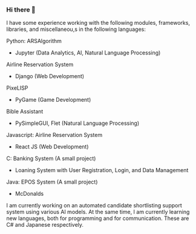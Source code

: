### Hi there 👋

I have some experience working with the following modules, frameworks, libraries, and miscellaneou,s in the following languages:

Python:
  ARSAlgorithm
  - Jupyter (Data Analytics, AI, Natural Language Processing)
  
  Airline Reservation System
  - Django (Web Development)

  PixeLISP
  - PyGame (Game Development)

  Bible Assistant
  - PySimpleGUI, Flet (Natural Language Processing)
  
  
Javascript: 
  Airline Reservation System
  - React JS (Web Development)

C: 
  Banking System (A small project)
  - Loaning System with User Registration, Login, and Data Management

Java: 
  EPOS System (A small project)
  - McDonalds

I am currently working on an automated candidate shortlisting support system using various AI models.
At the same time, I am currently learning new languages, both for programming and for communication. These are C# and Japanese respectively.

<!--
**gentdimad/gentdimad** is a ✨ _special_ ✨ repository because its `README.md` (this file) appears on your GitHub profile.

Here are some ideas to get you started:

- 🔭 I’m currently working on ...
- 🌱 I’m currently learning ...
- 👯 I’m looking to collaborate on ...
- 🤔 I’m looking for help with ...
- 💬 Ask me about ...
- 📫 How to reach me: ...
- 😄 Pronouns: ...
- ⚡ Fun fact: ...
-->
